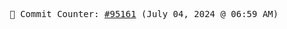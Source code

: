 <p align="center">
    <samp>
        📮 Commit Counter: <a href="https://github.com/Javascript-void0/Javascript-void0/commits/main">#95161</a> (July 04, 2024 @ 06:59 AM)
    </samp>
</p>